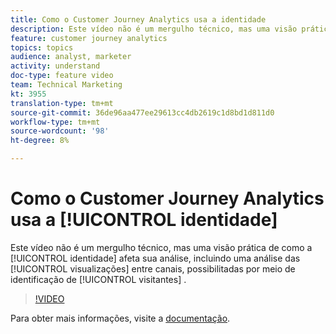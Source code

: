 ```yaml
---
title: Como o Customer Journey Analytics usa a identidade
description: Este vídeo não é um mergulho técnico, mas uma visão prática de como a identidade afeta sua análise, incluindo uma análise das visualizações entre canais, possibilitadas pela costura de IDs de visitante.
feature: customer journey analytics
topics: topics
audience: analyst, marketer
activity: understand
doc-type: feature video
team: Technical Marketing
kt: 3955
translation-type: tm+mt
source-git-commit: 36de96aa477ee29613cc4db2619c1d8bd1d811d0
workflow-type: tm+mt
source-wordcount: '98'
ht-degree: 8%

---
```



# Como o Customer Journey Analytics usa a [!UICONTROL identidade]

Este vídeo não é um mergulho técnico, mas uma visão prática de como a [!UICONTROL identidade] afeta sua análise, incluindo uma análise das [!UICONTROL visualizações] entre canais, possibilitadas por meio de identificação de [!UICONTROL visitantes] .

>[!VIDEO](https://video.tv.adobe.com/v/30750/?quality=12&enable10seconds=on&speedcontrol=on)

Para obter mais informações, visite a [documentação](https://docs.adobe.com/content/help/pt-BR/analytics-platform/using/cja-landing.html).

